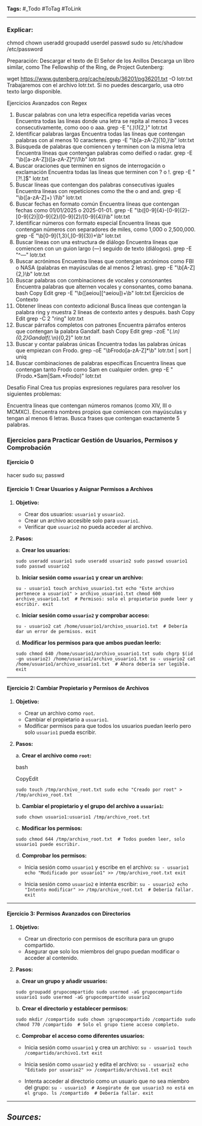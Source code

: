 **Tags:** #_Todo
#ToTag #ToLink 
- - -
### Explicar:
chmod
chown
useradd
groupadd
userdel
passwd
sudo
su
/etc/shadow
/etc/password


Preparación: Descargar el texto de El Señor de los Anillos
Descarga un libro similar, como The Fellowship of the Ring, de Project Gutenberg:

wget https://www.gutenberg.org/cache/epub/36201/pg36201.txt -O lotr.txt
Trabajaremos con el archivo lotr.txt. Si no puedes descargarlo, usa otro texto largo disponible.

Ejercicios Avanzados con Regex
1. Buscar palabras con una letra específica repetida varias veces
Encuentra todas las líneas donde una letra se repita al menos 3 veces consecutivamente, como ooo o aaa.
grep -E "(.)\1{2,}" lotr.txt
2. Identificar palabras largas
Encuentra todas las líneas que contengan palabras con al menos 10 caracteres.
grep -E "\b[a-zA-Z]{10,}\b" lotr.txt
3. Búsqueda de palabras que comiencen y terminen con la misma letra
Encuentra líneas que contengan palabras como deified o radar.
grep -E "\b([a-zA-Z])([a-zA-Z]*)\1\b" lotr.txt
4. Buscar oraciones que terminen en signos de interrogación o exclamación
Encuentra todas las líneas que terminen con ? o !.
grep -E "[?!.]$" lotr.txt
5. Buscar líneas que contengan dos palabras consecutivas iguales
Encuentra líneas con repeticiones como the the o and and.
grep -E "\b([a-zA-Z]+) \1\b" lotr.txt
6. Buscar fechas en formato común
Encuentra líneas que contengan fechas como 01/01/2025 o 2025-01-01.
grep -E "\b([0-9]{4}-[0-9]{2}-[0-9]{2}|[0-9]{2}/[0-9]{2}/[0-9]{4})\b" lotr.txt
7. Identificar números con formato especial
Encuentra líneas que contengan números con separadores de miles, como 1,000 o 2,500,000.
grep -E "\b[0-9]{1,3}(,[0-9]{3})+\b" lotr.txt
8. Buscar líneas con una estructura de diálogo
Encuentra líneas que comiencen con un guion largo (—) seguido de texto (diálogos).
grep -E "^—" lotr.txt
9. Buscar acrónimos
Encuentra líneas que contengan acrónimos como FBI o NASA (palabras en mayúsculas de al menos 2 letras).
grep -E "\b[A-Z]{2,}\b" lotr.txt
10. Buscar palabras con combinaciones de vocales y consonantes
Encuentra palabras que alternen vocales y consonantes, como banana.
bash
Copy
Edit
grep -E "\b([aeiou][^aeiou])+\b" lotr.txt
Ejercicios de Contexto
11. Obtener líneas con contexto adicional
Busca líneas que contengan la palabra ring y muestra 2 líneas de contexto antes y después.
bash
Copy
Edit
grep -C 2 "ring" lotr.txt
12. Buscar párrafos completos con patrones
Encuentra párrafos enteros que contengan la palabra Gandalf.
bash
Copy
Edit
grep -zoE "(.*\n){0,2}Gandalf(.*\n){0,2}" lotr.txt
13. Buscar y contar palabras únicas
Encuentra todas las palabras únicas que empiezan con Frodo.
grep -oE "\bFrodo[a-zA-Z]*\b" lotr.txt | sort | uniq
14. Buscar combinaciones de palabras específicas
Encuentra líneas que contengan tanto Frodo como Sam en cualquier orden.
grep -E "(Frodo.*Sam|Sam.*Frodo)" lotr.txt

Desafío Final
Crea tus propias expresiones regulares para resolver los siguientes problemas:

Encuentra líneas que contengan números romanos (como XIV, III o MCMXC).
Encuentra nombres propios que comiencen con mayúsculas y tengan al menos 6 letras.
Busca frases que contengan exactamente 5 palabras.

### Ejercicios para Practicar Gestión de Usuarios, Permisos y Comprobación
#### Ejercicio 0
hacer sudo su; passwd
#### **Ejercicio 1: Crear Usuarios y Asignar Permisos a Archivos**

1. **Objetivo:**
    
    - Crear dos usuarios: `usuario1` y `usuario2`.
    - Crear un archivo accesible solo para `usuario1`.
    - Verificar que `usuario2` no pueda acceder al archivo.
2. **Pasos:**
    
    a. **Crear los usuarios:**
    
    
    `sudo useradd usuario1 sudo useradd usuario2 sudo passwd usuario1 sudo passwd usuario2`
    
    b. **Iniciar sesión como `usuario1` y crear un archivo:**
    
    
    `su - usuario1 touch archivo_usuario1.txt echo "Este archivo pertenece a usuario1" > archivo_usuario1.txt chmod 600 archivo_usuario1.txt  # Permisos: solo el propietario puede leer y escribir. exit`
    
    c. **Iniciar sesión como `usuario2` y comprobar acceso:**
    
    
    `su - usuario2 cat /home/usuario1/archivo_usuario1.txt  # Debería dar un error de permisos. exit`
    
    d. **Modificar los permisos para que ambos puedan leerlo:**
    
    
    `sudo chmod 640 /home/usuario1/archivo_usuario1.txt sudo chgrp $(id -gn usuario2) /home/usuario1/archivo_usuario1.txt su - usuario2 cat /home/usuario1/archivo_usuario1.txt  # Ahora debería ser legible. exit`
    

---

#### **Ejercicio 2: Cambiar Propietario y Permisos de Archivos**

1. **Objetivo:**
    
    - Crear un archivo como `root`.
    - Cambiar el propietario a `usuario1`.
    - Modificar permisos para que todos los usuarios puedan leerlo pero solo `usuario1` pueda escribir.
2. **Pasos:**
    
    a. **Crear el archivo como `root`:**
    
    bash
    
    CopyEdit
    
    `sudo touch /tmp/archivo_root.txt sudo echo "Creado por root" > /tmp/archivo_root.txt`
    
    b. **Cambiar el propietario y el grupo del archivo a `usuario1`:**
    
    `sudo chown usuario1:usuario1 /tmp/archivo_root.txt`
    
    c. **Modificar los permisos:**
    
    `sudo chmod 644 /tmp/archivo_root.txt  # Todos pueden leer, solo usuario1 puede escribir.`
    
    d. **Comprobar los permisos:**
    
    - Inicia sesión como `usuario1` y escribe en el archivo:
        `su - usuario1 echo "Modificado por usuario1" >> /tmp/archivo_root.txt exit`
        
    - Inicia sesión como `usuario2` e intenta escribir:
        `su - usuario2 echo "Intento modificar" >> /tmp/archivo_root.txt  # Debería fallar. exit`
        

---

#### **Ejercicio 3: Permisos Avanzados con Directorios**

1. **Objetivo:**
    
    - Crear un directorio con permisos de escritura para un grupo compartido.
    - Asegurar que solo los miembros del grupo puedan modificar o acceder al contenido.
2. **Pasos:**
    
    a. **Crear un grupo y añadir usuarios:**
    
    `sudo groupadd grupocompartido sudo usermod -aG grupocompartido usuario1 sudo usermod -aG grupocompartido usuario2`
    
    b. **Crear el directorio y establecer permisos:**
    
    `sudo mkdir /compartido sudo chown :grupocompartido /compartido sudo chmod 770 /compartido  # Solo el grupo tiene acceso completo.`
    
    c. **Comprobar el acceso como diferentes usuarios:**
    
    - Inicia sesión como `usuario1` y crea un archivo:
        `su - usuario1 touch /compartido/archivo1.txt exit`
        
    - Inicia sesión como `usuario2` y edita el archivo:
        `su - usuario2 echo "Editado por usuario2" >> /compartido/archivo1.txt exit`
        
    - Intenta acceder al directorio como un usuario que no sea miembro del grupo:
        `su - usuario3  # Asegúrate de que usuario3 no está en el grupo. ls /compartido  # Debería fallar. exit`
- - - 
## ***Sources:***